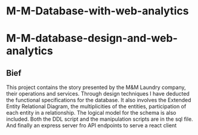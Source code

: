 # M-M-Database-with-web-analytics

# M-M-database-design-and-web-analytics
## Bief
This project contains the story presented by the M&M Laundry company, their operations and services.
Through design techniques I have deducted the functional specifications for the database. 
It also involves the Extended Entity Relational Diagram, the multiplicities of the entities, participation of each entity in a relationship. 
The logical model for the schema is also included. Both the DDL script and the manipulation scripts are in the sql file. And finally  an express server fro API endpoints to serve a react client
